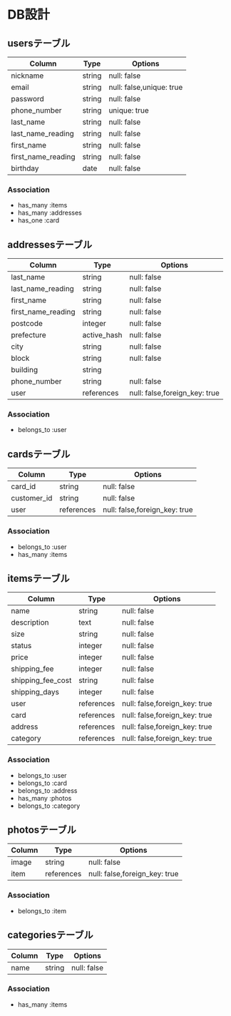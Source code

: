 # DB設計

## usersテーブル
|Column|Type|Options|
|------|----|-------|
|nickname|string|null: false|
|email|string|null: false,unique: true|
|password|string|null: false|
|phone_number|string|unique: true|
|last_name|string|null: false|
|last_name_reading|string|null: false|
|first_name|string|null: false|
|first_name_reading|string|null: false|
|birthday|date|null: false|


### Association
- has_many :items
- has_many :addresses
- has_one :card

## addressesテーブル
|Column|Type|Options|
|------|----|-------|
|last_name|string|null: false|
|last_name_reading|string|null: false|
|first_name|string|null: false|
|first_name_reading|string|null: false|
|postcode|integer|null: false|
|prefecture|active_hash|null: false|
|city|string|null: false|
|block|string|null: false|
|building|string||
|phone_number|string|null: false|
|user|references|null: false,foreign_key: true|

### Association
- belongs_to :user

## cardsテーブル
|Column|Type|Options|
|------|----|-------|
|card_id|string|null: false|
|customer_id|string|null: false|
|user|references|null: false,foreign_key: true|

### Association
- belongs_to :user
- has_many :items


## itemsテーブル
|Column|Type|Options|
|------|----|-------|
|name|string|null: false|
|description|text|null: false|
|size|string|null: false|
|status|integer|null: false|
|price|integer|null: false|
|shipping_fee|integer|null: false|
|shipping_fee_cost|string|null: false|
|shipping_days|integer|null: false|
|user|references|null: false,foreign_key: true|
|card|references|null: false,foreign_key: true|
|address|references|null: false,foreign_key: true|
|category|references|null: false,foreign_key: true|

### Association
- belongs_to :user
- belongs_to :card
- belongs_to :address
- has_many :photos
- belongs_to :category



## photosテーブル
|Column|Type|Options|
|------|----|-------|
|image|string|null: false|
|item|references|null: false,foreign_key: true|

### Association
- belongs_to :item


## categoriesテーブル
|Column|Type|Options|
|------|----|-------|
|name|string|null: false|

### Association
- has_many :items

